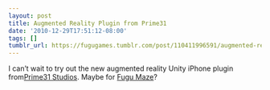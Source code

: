 ```yaml
---
layout: post
title: Augmented Reality Plugin from Prime31
date: '2010-12-29T17:51:12-08:00'
tags: []
tumblr_url: https://fugugames.tumblr.com/post/110411996591/augmented-reality-plugin-from-prime31
---
```

I can’t wait to try out the new augmented reality Unity iPhone plugin from[Prime31 Studios](http://prime31.com/). Maybe for [Fugu Maze](http://itunes.apple.com/WebObjects/MZStore.woa/wa/viewSoftware?id=295808255&mt=8)?

